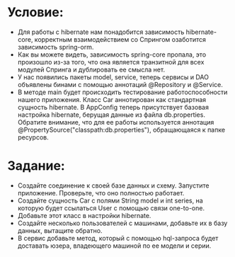 # Условие:
* Для работы с hibernate нам понадобится зависимость hibernate-core, корректным взаимодействием со Спрингом озаботится зависимость spring-orm.
* Как вы можете видеть, зависимость spring-core пропала, это произошло из-за того, что она является транзитной для всех модулей Спринга и дублировать ее смысла нет.
* У нас появились пакеты model, service, теперь сервисы и DAO объявлены бинами с помощью аннотаций @Repository и @Service.
* В методе main будет происходить тестирование работоспособности нашего приложения. Класс Car аннотирован как стандартная сущность hibernate. В AppConfig теперь присутствует базовая настройка hibernate, берущая данные из файла db.properties. Обратите внимание, что для ее работы используется аннотация @PropertySource("classpath:db.properties"), обращающаяся к папке ресурсов.

# Задание:
* Создайте соединение к своей базе данных и схему. Запустите приложение. Проверьте, что оно полностью работает.
* Создайте сущность Car с полями String model и int series, на которую будет ссылаться User с помощью связи one-to-one.
* Добавьте этот класс в настройки hibernate.
* Создайте несколько пользователей с машинами, добавьте их в базу данных, вытащите обратно.
* В сервис добавьте метод, который с помощью hql-запроса будет доставать юзера, владеющего машиной по ее модели и серии.
